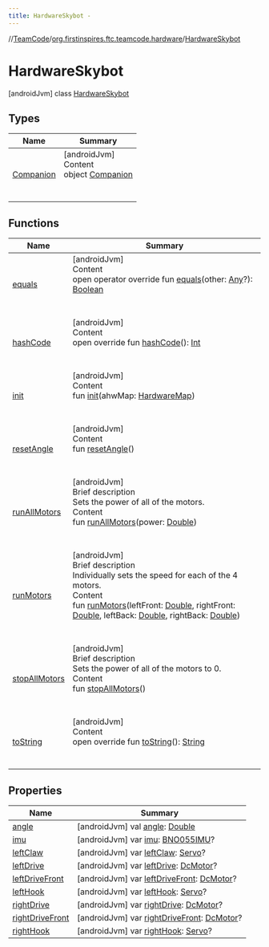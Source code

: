 ```yaml
---
title: HardwareSkybot -
---
```

//[TeamCode](../../index.md)/[org.firstinspires.ftc.teamcode.hardware](../index.md)/[HardwareSkybot](index.md)



# HardwareSkybot  
 [androidJvm] class [HardwareSkybot](index.md)   


## Types  
  
|  Name|  Summary| 
|---|---|
| [Companion](-companion/index.md)| [androidJvm]  <br>Content  <br>object [Companion](-companion/index.md)  <br><br><br>


## Functions  
  
|  Name|  Summary| 
|---|---|
| [equals](https://kotlinlang.org/api/latest/jvm/stdlib/kotlin/-any/equals.html)| [androidJvm]  <br>Content  <br>open operator override fun [equals](https://kotlinlang.org/api/latest/jvm/stdlib/kotlin/-any/equals.html)(other: [Any](https://kotlinlang.org/api/latest/jvm/stdlib/kotlin/-any/index.html)?): [Boolean](https://kotlinlang.org/api/latest/jvm/stdlib/kotlin/-boolean/index.html)  <br><br><br>
| [hashCode](https://kotlinlang.org/api/latest/jvm/stdlib/kotlin/-any/hash-code.html)| [androidJvm]  <br>Content  <br>open override fun [hashCode](https://kotlinlang.org/api/latest/jvm/stdlib/kotlin/-any/hash-code.html)(): [Int](https://kotlinlang.org/api/latest/jvm/stdlib/kotlin/-int/index.html)  <br><br><br>
| [init](init.md)| [androidJvm]  <br>Content  <br>fun [init](init.md)(ahwMap: [HardwareMap]())  <br><br><br>
| [resetAngle](reset-angle.md)| [androidJvm]  <br>Content  <br>fun [resetAngle](reset-angle.md)()  <br><br><br>
| [runAllMotors](run-all-motors.md)| [androidJvm]  <br>Brief description  <br>Sets the power of all of the motors.  <br>Content  <br>fun [runAllMotors](run-all-motors.md)(power: [Double](https://kotlinlang.org/api/latest/jvm/stdlib/kotlin/-double/index.html))  <br><br><br>
| [runMotors](run-motors.md)| [androidJvm]  <br>Brief description  <br>Individually sets the speed for each of the 4 motors.  <br>Content  <br>fun [runMotors](run-motors.md)(leftFront: [Double](https://kotlinlang.org/api/latest/jvm/stdlib/kotlin/-double/index.html), rightFront: [Double](https://kotlinlang.org/api/latest/jvm/stdlib/kotlin/-double/index.html), leftBack: [Double](https://kotlinlang.org/api/latest/jvm/stdlib/kotlin/-double/index.html), rightBack: [Double](https://kotlinlang.org/api/latest/jvm/stdlib/kotlin/-double/index.html))  <br><br><br>
| [stopAllMotors](stop-all-motors.md)| [androidJvm]  <br>Brief description  <br>Sets the power of all of the motors to 0.  <br>Content  <br>fun [stopAllMotors](stop-all-motors.md)()  <br><br><br>
| [toString](https://kotlinlang.org/api/latest/jvm/stdlib/kotlin/-any/to-string.html)| [androidJvm]  <br>Content  <br>open override fun [toString](https://kotlinlang.org/api/latest/jvm/stdlib/kotlin/-any/to-string.html)(): [String](https://kotlinlang.org/api/latest/jvm/stdlib/kotlin/-string/index.html)  <br><br><br>


## Properties  
  
|  Name|  Summary| 
|---|---|
| [angle](index.md#org.firstinspires.ftc.teamcode.hardware/HardwareSkybot/angle/#/PointingToDeclaration/)|  [androidJvm] val [angle](index.md#org.firstinspires.ftc.teamcode.hardware/HardwareSkybot/angle/#/PointingToDeclaration/): [Double](https://kotlinlang.org/api/latest/jvm/stdlib/kotlin/-double/index.html)   <br>
| [imu](index.md#org.firstinspires.ftc.teamcode.hardware/HardwareSkybot/imu/#/PointingToDeclaration/)|  [androidJvm] var [imu](index.md#org.firstinspires.ftc.teamcode.hardware/HardwareSkybot/imu/#/PointingToDeclaration/): [BNO055IMU]()?   <br>
| [leftClaw](index.md#org.firstinspires.ftc.teamcode.hardware/HardwareSkybot/leftClaw/#/PointingToDeclaration/)|  [androidJvm] var [leftClaw](index.md#org.firstinspires.ftc.teamcode.hardware/HardwareSkybot/leftClaw/#/PointingToDeclaration/): [Servo]()?   <br>
| [leftDrive](index.md#org.firstinspires.ftc.teamcode.hardware/HardwareSkybot/leftDrive/#/PointingToDeclaration/)|  [androidJvm] var [leftDrive](index.md#org.firstinspires.ftc.teamcode.hardware/HardwareSkybot/leftDrive/#/PointingToDeclaration/): [DcMotor]()?   <br>
| [leftDriveFront](index.md#org.firstinspires.ftc.teamcode.hardware/HardwareSkybot/leftDriveFront/#/PointingToDeclaration/)|  [androidJvm] var [leftDriveFront](index.md#org.firstinspires.ftc.teamcode.hardware/HardwareSkybot/leftDriveFront/#/PointingToDeclaration/): [DcMotor]()?   <br>
| [leftHook](index.md#org.firstinspires.ftc.teamcode.hardware/HardwareSkybot/leftHook/#/PointingToDeclaration/)|  [androidJvm] var [leftHook](index.md#org.firstinspires.ftc.teamcode.hardware/HardwareSkybot/leftHook/#/PointingToDeclaration/): [Servo]()?   <br>
| [rightDrive](index.md#org.firstinspires.ftc.teamcode.hardware/HardwareSkybot/rightDrive/#/PointingToDeclaration/)|  [androidJvm] var [rightDrive](index.md#org.firstinspires.ftc.teamcode.hardware/HardwareSkybot/rightDrive/#/PointingToDeclaration/): [DcMotor]()?   <br>
| [rightDriveFront](index.md#org.firstinspires.ftc.teamcode.hardware/HardwareSkybot/rightDriveFront/#/PointingToDeclaration/)|  [androidJvm] var [rightDriveFront](index.md#org.firstinspires.ftc.teamcode.hardware/HardwareSkybot/rightDriveFront/#/PointingToDeclaration/): [DcMotor]()?   <br>
| [rightHook](index.md#org.firstinspires.ftc.teamcode.hardware/HardwareSkybot/rightHook/#/PointingToDeclaration/)|  [androidJvm] var [rightHook](index.md#org.firstinspires.ftc.teamcode.hardware/HardwareSkybot/rightHook/#/PointingToDeclaration/): [Servo]()?   <br>

